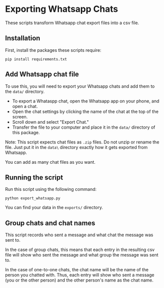 # Exporting Whatsapp Chats
These scripts transform Whatsapp chat export files into a csv file.

## Installation
First, install the packages these scripts require:
```
pip install requirements.txt
```

## Add Whatsapp chat file
To use this, you will need to export your Whatsapp chats and add them to the `data/` directory.

- To export a Whataspp chat, open the Whatsapp app on your phone, and open a chat.
- Open the chat settings by clicking the name of the chat at the top of the screen.
- Scroll down and select "Export Chat."
- Transfer the file to your computer and place it in the `data/` directory of this package.

Note: This script expects chat files as `.zip` files. Do not unzip or rename the file. Just
put it in the `data\` directory exactly how it gets exported from Whatsapp.

You can add as many chat files as you want.

## Running the script
Run this script using the following command:
```
python export_whatsapp.py
```

You can find your data in the `exports/` directory.

## Group chats and chat names
This script records who sent a message and what chat the message was sent to.

In the case of group chats, this means that each entry in the resulting csv file
will show who sent the message and what group the message was sent to.

In the case of one-to-one chats, the chat name will be the name of the person
you chatted with. Thus, each entry will show who sent a message (you or the other
person) and the other person's name as the chat name.
